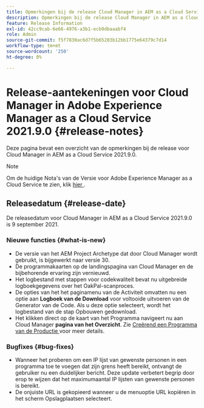 ```yaml
---
title: Opmerkingen bij de release Cloud Manager in AEM as a Cloud Service 2021.9.0
description: Opmerkingen bij de release Cloud Manager in AEM as a Cloud Service 2021.9.0
feature: Release Information
exl-id: 42cc9cab-6e66-4976-a3b1-ecb9dbaaabf4
role: Admin
source-git-commit: f5f7830ac6d7f5b65203b12bb1775e64379c7d14
workflow-type: tm+mt
source-wordcount: '250'
ht-degree: 0%

---
```


# Release-aantekeningen voor Cloud Manager in Adobe Experience Manager as a Cloud Service 2021.9.0 {#release-notes}

Deze pagina bevat een overzicht van de opmerkingen bij de release voor Cloud Manager in AEM as a Cloud Service 2021.9.0.

>[!NOTE]
>Om de huidige Nota&#39;s van de Versie voor Adobe Experience Manager as a Cloud Service te zien, klik [ hier ](https://experienceleague.adobe.com/nl/docs/experience-manager-cloud-service/content/release-notes/release-notes/release-notes-current).

## Releasedatum {#release-date}

De releasedatum voor Cloud Manager in AEM as a Cloud Service 2021.9.0 is 9 september 2021.

### Nieuwe functies {#what-is-new}

* De versie van het AEM Project Archetype dat door Cloud Manager wordt gebruikt, is bijgewerkt naar versie 30.
* De programmakaarten op de landingspagina van Cloud Manager en de bijbehorende ervaring zijn vernieuwd.
* Het logbestand met stappen voor codekwaliteit bevat nu uitgebreide logboekgegevens over het OakPal-scanproces.
* De opties van het het paginamenu van de Activiteit omvatten nu een optie aan **Logboek van de Download** voor voltooide uitvoeren van de Generator van de Code. Als u deze optie selecteert, wordt het logbestand van de stap Opbouwen gedownload.
* Het klikken direct op de kaart van het Programma navigeert nu aan Cloud Manager **pagina van het Overzicht**. Zie [ Creërend een Programma van de Productie ](https://experienceleague.adobe.com/nl/docs/experience-manager-cloud-service/content/implementing/using-cloud-manager/programs/creating-production-programs) voor meer details.

### Bugfixes {#bug-fixes}

* Wanneer het proberen om een IP lijst van gewenste personen in een programma toe te voegen dat zijn grens heeft bereikt, ontvangt de gebruiker nu een duidelijker bericht. Deze update verbetert begrip door erop te wijzen dat het maximumaantal IP lijsten van gewenste personen is bereikt.
* De onjuiste URL is gekopieerd wanneer u de menuoptie URL kopiëren in het scherm Opslagplaatsen selecteert.


